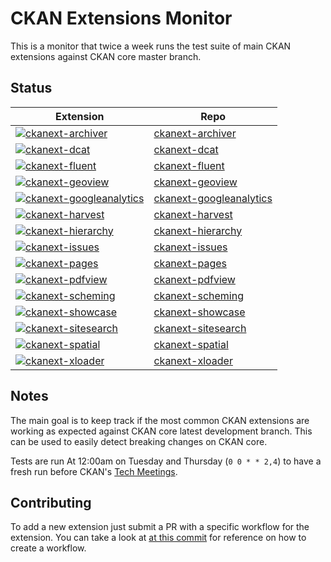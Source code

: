 # CKAN Extensions Monitor

This is a monitor that twice a week runs the test suite of main CKAN extensions against CKAN core master branch.

## Status

| Extension | Repo |
| --------- | ---- |
| [![ckanext-archiver](https://github.com/ckan/ckan-extensions-monitor/workflows/ckanext-archiver/badge.svg)](https://github.com/ckan/ckan-extensions-monitor/actions/workflows/.ckanext-archiver.yml) | [ckanext-archiver](https://github.com/ckan/ckanext-archiver)
| [![ckanext-dcat](https://github.com/ckan/ckan-extensions-monitor/workflows/ckanext-dcat/badge.svg)](https://github.com/ckan/ckan-extensions-monitor/actions/workflows/.ckanext-dcat.yml) | [ckanext-dcat](https://github.com/ckan/ckanext-dcat)
| [![ckanext-fluent](https://github.com/ckan/ckan-extensions-monitor/workflows/ckanext-fluent/badge.svg)](https://github.com/ckan/ckan-extensions-monitor/actions/workflows/.ckanext-fluent.yml) | [ckanext-fluent](https://github.com/ckan/ckanext-fluent)
| [![ckanext-geoview](https://github.com/ckan/ckan-extensions-monitor/workflows/ckanext-geoview/badge.svg)](https://github.com/ckan/ckan-extensions-monitor/actions/workflows/.ckanext-geoview.yml) | [ckanext-geoview](https://github.com/ckan/ckanext-geoview)
| [![ckanext-googleanalytics](https://github.com/ckan/ckan-extensions-monitor/workflows/ckanext-googleanalytics/badge.svg)](https://github.com/ckan/ckan-extensions-monitor/actions/workflows/.ckanext-googleanalytics.yml) | [ckanext-googleanalytics](https://github.com/ckan/ckanext-googleanalytics)
| [![ckanext-harvest](https://github.com/ckan/ckan-extensions-monitor/workflows/ckanext-harvest/badge.svg)](https://github.com/ckan/ckan-extensions-monitor/actions/workflows/.ckanext-harvest.yml) | [ckanext-harvest](https://github.com/ckan/ckanext-harvest)
| [![ckanext-hierarchy](https://github.com/ckan/ckan-extensions-monitor/workflows/ckanext-hierarchy/badge.svg)](https://github.com/ckan/ckan-extensions-monitor/actions/workflows/.ckanext-hierarchy.yml) | [ckanext-hierarchy](https://github.com/ckan/ckanext-hierarchy)
| [![ckanext-issues](https://github.com/ckan/ckan-extensions-monitor/workflows/ckanext-issues/badge.svg)](https://github.com/ckan/ckan-extensions-monitor/actions/workflows/.ckanext-issues.yml) | [ckanext-issues](https://github.com/ckan/ckanext-issues)
| [![ckanext-pages](https://github.com/ckan/ckan-extensions-monitor/workflows/ckanext-pages/badge.svg)](https://github.com/ckan/ckan-extensions-monitor/actions/workflows/.ckanext-pages.yml) | [ckanext-pages](https://github.com/ckan/ckanext-pages)
| [![ckanext-pdfview](https://github.com/ckan/ckan-extensions-monitor/workflows/ckanext-pdfview/badge.svg)](https://github.com/ckan/ckan-extensions-monitor/actions/workflows/.ckanext-pdfview.yml) | [ckanext-pdfview](https://github.com/ckan/ckanext-pdfview)
| [![ckanext-scheming](https://github.com/ckan/ckan-extensions-monitor/workflows/ckanext-scheming/badge.svg)](https://github.com/ckan/ckan-extensions-monitor/actions/workflows/.ckanext-scheming.yml) | [ckanext-scheming](https://github.com/ckan/ckanext-scheming)
| [![ckanext-showcase](https://github.com/ckan/ckan-extensions-monitor/workflows/ckanext-showcase/badge.svg)](https://github.com/ckan/ckan-extensions-monitor/actions/workflows/.ckanext-showcase.yml) | [ckanext-showcase](https://github.com/ckan/ckanext-showcase)
| [![ckanext-sitesearch](https://github.com/ckan/ckan-extensions-monitor/workflows/ckanext-sitesearch/badge.svg)](https://github.com/ckan/ckan-extensions-monitor/actions/workflows/.ckanext-sitesearch.yml) | [ckanext-sitesearch](https://github.com/okfn/ckanext-sitesearch)
| [![ckanext-spatial](https://github.com/ckan/ckan-extensions-monitor/workflows/ckanext-spatial/badge.svg)](https://github.com/ckan/ckan-extensions-monitor/actions/workflows/.ckanext-spatial.yml) | [ckanext-spatial](https://github.com/ckan/ckanext-spatial)
| [![ckanext-xloader](https://github.com/ckan/ckan-extensions-monitor/workflows/ckanext-xloader/badge.svg)](https://github.com/ckan/ckan-extensions-monitor/actions/workflows/.ckanext-xloader.yml) | [ckanext-xloader](https://github.com/ckan/ckanext-xloader)


## Notes

The main goal is to keep track if the most common CKAN extensions are working as expected against CKAN core latest development branch. This can be used to easily detect breaking changes on CKAN core.

Tests are run At 12:00am on Tuesday and Thursday (`0 0 * * 2,4`) to have a fresh run before CKAN's [Tech Meetings](https://github.com/ckan/ckan/wiki/Weekly-Developer-Meetings).

## Contributing

To add a new extension just submit a PR with a specific workflow for the extension. You can take a look at [at this commit](542e0b27e659b93415b157ca013d302d4209db16) for reference on how to create a workflow.
